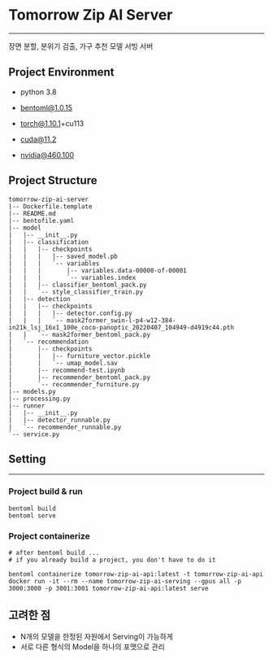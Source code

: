 # Tomorrow Zip AI Server

---

장면 분할, 분위기 검출, 가구 추천 모델 서빙 서버


## Project Environment

- python 3.8
- bentoml@1.0.15
- torch@1.10.1+cu113

- cuda@11.2
- nvidia@460.100


## Project Structure
```shell
tomorrow-zip-ai-server
|-- Dockerfile.template
|-- README.md
|-- bentofile.yaml
|-- model
|   |-- __init__.py
|   |-- classification
|   |   |-- checkpoints
|   |   |   |-- saved_model.pb
|   |   |   `-- variables
|   |   |       |-- variables.data-00000-of-00001
|   |   |       `-- variables.index
|   |   |-- classifier_bentoml_pack.py
|   |   `-- style_classifier_train.py
|   |-- detection
|   |   |-- checkpoints
|   |   |   |-- detector.config.py
|   |   |   `-- mask2former_swin-l-p4-w12-384-in21k_lsj_16x1_100e_coco-panoptic_20220407_104949-d4919c44.pth
|   |   `-- mask2former_bentoml_pack.py
|   `-- recommendation
|       |-- checkpoints
|       |   |-- furniture_vector.pickle
|       |   `-- umap_model.sav
|       |-- recommend-test.ipynb
|       |-- recommender_bentoml_pack.py
|       `-- recommender_furniture.py
|-- models.py
|-- processing.py
|-- runner
|   |-- __init__.py
|   |-- detector_runnable.py
|   `-- recommender_runnable.py
`-- service.py
```

## Setting

---

### Project build & run

```shell
bentoml build
bentoml serve 
```

### Project containerize
```shell
# after bentoml build ...
# if you already build a project, you don't have to do it

bentoml containerize tomorrow-zip-ai-api:latest -t tomorrow-zip-ai-api 
docker run -it --rm --name tomorrow-zip-ai-serving --gpus all -p 3000:3000 -p 3001:3001 tomorrow-zip-ai-api:latest serve
```


## 고려한 점

- N개의 모델을 한정된 자원에서 Serving이 가능하게
- 서로 다른 형식의 Model을 하나의 포맷으로 관리